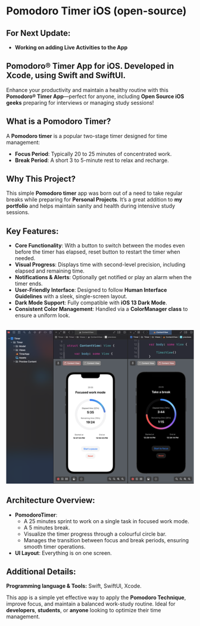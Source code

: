 # Pomodoro Timer iOS (open-source)

## For Next Update: 
- **Working on adding Live Activities to the App**

## Pomodoro® Timer App for iOS. Developed in Xcode, using Swift and SwiftUI.

Enhance your productivity and maintain a healthy routine with this **Pomodoro® Timer App**—perfect for anyone, including **Open Source iOS geeks** preparing for interviews or managing study sessions!

## What is a Pomodoro Timer?

A **Pomodoro timer** is a popular two-stage timer designed for time management:

- **Focus Period**: Typically 20 to 25 minutes of concentrated work.
- **Break Period**: A short 3 to 5-minute rest to relax and recharge.

## Why This Project?

This simple **Pomodoro timer** app was born out of a need to take regular breaks while preparing for **Personal Projects**. It’s a great addition to **my portfolio** and helps maintain sanity and health during intensive study sessions.

## Key Features:
- **Core Functionality**: With a button to switch between the modes even before the timer has elapsed, reset button to restart the timer when needed. 
- **Visual Progress**: Displays time with second-level precision, including elapsed and remaining time.
- **Notifications & Alerts**: Optionally get notified or play an alarm when the timer ends.
- **User-Friendly Interface**: Designed to follow **Human Interface Guidelines** with a sleek, single-screen layout.
- **Dark Mode Support**: Fully compatible with **iOS 13 Dark Mode**.
- **Consistent Color Management**: Handled via a **ColorManager class** to ensure a uniform look.

</br>
<img width="1077" alt="Screenshot 2023-02-19 at 12 32 59" src="https://raw.githubusercontent.com/lscherub/Pomodoro-Timer-iOS-Open-Source/refs/heads/main/screenshot.png">
</br>

## Architecture Overview:

- **PomodoroTimer**: 
	- A 25 minutes sprint to work on a single task in focused work mode.
	- A 5 minutes break.
	- Visualize the timer progress through a colourful circle bar.
	- Manages the transition between focus and break periods, ensuring smooth timer operations.
-  **UI Layout**: Everything is on one screen.

## Additional Details:
**Programming language & Tools:** Swift, SwiftUI, Xcode. 

This app is a simple yet effective way to apply the **Pomodoro Technique**, improve focus, and maintain a balanced work-study routine. Ideal for **developers**, **students**, or **anyone** looking to optimize their time management.



